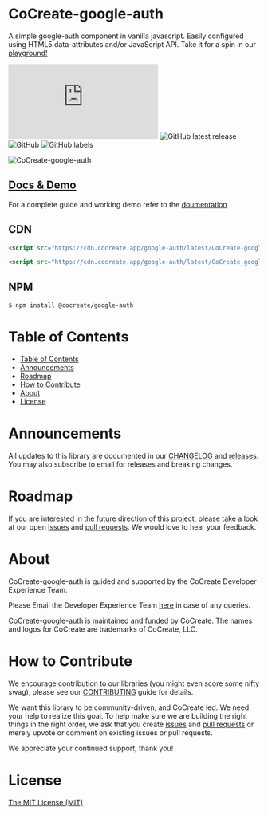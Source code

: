 # CoCreate-google-auth

A simple google-auth component in vanilla javascript. Easily configured using HTML5 data-attributes and/or JavaScript API. Take it for a spin in our [playground!](https://cocreate.app/docs/google-auth)

![GitHub file size in bytes](https://img.shields.io/github/size/CoCreate-app/CoCreate-google-auth/dist/CoCreate-google-auth.min.js?label=minified%20size&style=for-the-badge)
![GitHub latest release](https://img.shields.io/github/v/release/CoCreate-app/CoCreate-google-auth?style=for-the-badge)
![GitHub](https://img.shields.io/github/license/CoCreate-app/CoCreate-google-auth?style=for-the-badge)
![GitHub labels](https://img.shields.io/github/labels/CoCreate-app/CoCreate-google-auth/help%20wanted?style=for-the-badge)

![CoCreate-google-auth](https://cdn.cocreate.app/docs/CoCreate-google-auth.gif)

## [Docs & Demo](https://cocreate.app/docs/google-auth)

For a complete guide and working demo refer to the [doumentation](https://cocreate.app/docs/google-auth)

## CDN

```html
<script src="https://cdn.cocreate.app/google-auth/latest/CoCreate-google-auth.min.js"></script>
```

```html
<script src="https://cdn.cocreate.app/google-auth/latest/CoCreate-google-auth.min.css"></script>
```

## NPM

```shell
$ npm install @cocreate/google-auth
```

# Table of Contents

- [Table of Contents](#table-of-contents)
- [Announcements](#announcements)
- [Roadmap](#roadmap)
- [How to Contribute](#how-to-contribute)
- [About](#about)
- [License](#license)

<a name="announcements"></a>

# Announcements

All updates to this library are documented in our [CHANGELOG](https://github.com/CoCreate-app/CoCreate-google-auth/blob/master/CHANGELOG.md) and [releases](https://github.com/CoCreate-app/CoCreate-google-auth/releases). You may also subscribe to email for releases and breaking changes.

<a name="roadmap"></a>

# Roadmap

If you are interested in the future direction of this project, please take a look at our open [issues](https://github.com/CoCreate-app/CoCreate-google-auth/issues) and [pull requests](https://github.com/CoCreate-app/CoCreate-google-auth/pulls). We would love to hear your feedback.

<a name="about"></a>

# About

CoCreate-google-auth is guided and supported by the CoCreate Developer Experience Team.

Please Email the Developer Experience Team [here](mailto:develop@cocreate.app) in case of any queries.

CoCreate-google-auth is maintained and funded by CoCreate. The names and logos for CoCreate are trademarks of CoCreate, LLC.

<a name="contribute"></a>

# How to Contribute

We encourage contribution to our libraries (you might even score some nifty swag), please see our [CONTRIBUTING](https://github.com/CoCreate-app/CoCreate-google-auth/blob/master/CONTRIBUTING.md) guide for details.

We want this library to be community-driven, and CoCreate led. We need your help to realize this goal. To help make sure we are building the right things in the right order, we ask that you create [issues](https://github.com/CoCreate-app/CoCreate-google-auth/issues) and [pull requests](https://github.com/CoCreate-app/CoCreate-google-auth/pulls) or merely upvote or comment on existing issues or pull requests.

We appreciate your continued support, thank you!

# License

[The MIT License (MIT)](https://github.com/CoCreate-app/CoCreate-google-auth/blob/master/LICENSE)
